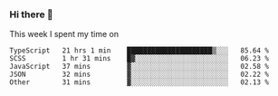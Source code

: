 ### Hi there 👋

<!--
**qiruohan/qiruohan** is a ✨ _special_ ✨ repository because its `README.md` (this file) appears on your GitHub profile.

Here are some ideas to get you started:

- 🔭 I’m currently working on ...
- 🌱 I’m currently learning ...
- 👯 I’m looking to collaborate on ...
- 🤔 I’m looking for help with ...
- 💬 Ask me about ...
- 📫 How to reach me: ...
- 😄 Pronouns: ...
- ⚡ Fun fact: ...
-->

This week I spent my time on 
<!--START_SECTION:waka-->

```text
TypeScript   21 hrs 1 min    █████████████████████▒░░░   85.64 %
SCSS         1 hr 31 mins    █▓░░░░░░░░░░░░░░░░░░░░░░░   06.23 %
JavaScript   37 mins         ▓░░░░░░░░░░░░░░░░░░░░░░░░   02.58 %
JSON         32 mins         ▓░░░░░░░░░░░░░░░░░░░░░░░░   02.22 %
Other        31 mins         ▓░░░░░░░░░░░░░░░░░░░░░░░░   02.13 %
```

<!--END_SECTION:waka-->

